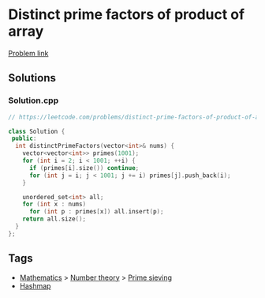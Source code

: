 # Distinct prime factors of product of array

[Problem link](https://leetcode.com/problems/distinct-prime-factors-of-product-of-array/)

## Solutions


### Solution.cpp
```cpp
// https://leetcode.com/problems/distinct-prime-factors-of-product-of-array/

class Solution {
 public:
  int distinctPrimeFactors(vector<int>& nums) {
    vector<vector<int>> primes(1001);
    for (int i = 2; i < 1001; ++i) {
      if (primes[i].size()) continue;
      for (int j = i; j < 1001; j += i) primes[j].push_back(i);
    }

    unordered_set<int> all;
    for (int x : nums)
      for (int p : primes[x]) all.insert(p);
    return all.size();
  }
};
```
## Tags

* [Mathematics](/Collections/mathematics.md#mathematics) > [Number theory](/Collections/mathematics.md#number-theory) > [Prime sieving](/Collections/mathematics.md#prime-sieving)
* [Hashmap](/Collections/hashmap.md#hashmap)
